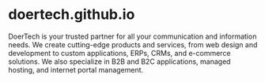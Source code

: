 # doertech.github.io
DoerTech is your trusted partner for all your communication and information needs. We create cutting-edge products and services, from web design and development to custom applications, ERPs, CRMs, and e-commerce solutions. We also specialize in B2B and B2C applications, managed hosting, and internet portal management.
